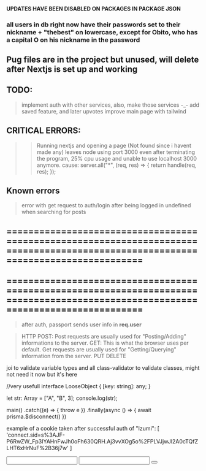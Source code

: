 #### UPDATES HAVE BEEN DISABLED ON PACKAGES IN PACKAGE JSON

### all users in db right now have their passwords set to their nickname + "thebest" on lowercase, except for Obito, who has a capital O on his nickname in the password

## Pug files are in the project but unused, will delete after Nextjs is set up and working


## TODO:
> implement auth with other services, also, make those services -_-
> add saved feature, and later upvotes
> improve main page with tailwind


## CRITICAL ERRORS:
>> Running nextjs and opening a page (Not found since i havent made any) leaves node using port 3000 even after terminating the program, 25% cpu usage and unable to use localhost 3000 anymore.
  > cause: 
      server.all("*", (req, res) => {
        return handle(req, res);
      });



## Known errors
> error with get request to auth/login after being logged in
> undefined when searching for posts





## ==================================================================================================================================
## ==================================================================================================================================

> after auth, passport sends user info in **req.user**

>HTTP
>POST: Post requests are usually used for "Posting/Adding" informations to the server.
>GET: This is what the browser uses per default. Get requests are usually used for "Getting/Querying" information from the server.
>PUT
>DELETE


joi to validate variable types and all
class-validator to validate classes, might not need it now but it's here


//very usefull
  interface LooseObject {
    [key: string]: any;
  }


  let str: Array<any> = ["A", "B", 3];
  console.log(str);

main()
  .catch((e) => {
    throw e
  })
  .finally(async () => {
    await prisma.$disconnect()
  })






example of a cookie taken after successful auth of "Izumi":
[
  'connect.sid=s%3AJF-P6RwZW_Fp3IYAHnFwJh0oFh630QRH.Aj3vvXOg5o%2FPLVJjwJl2A0cTQfZLHT6xHrNuF%2B36j7w'
]




<form>
  <input name 1>
  <input name 2>
  <button type submit>
</form>
